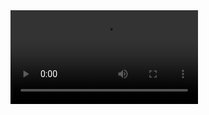 

<video autoplay>
<source type="video/mp4" src="https://user-images.githubusercontent.com/28539842/212809925-e75ecfab-51c6-4cfa-afa6-30e641197ffc.MP4">
</video>
